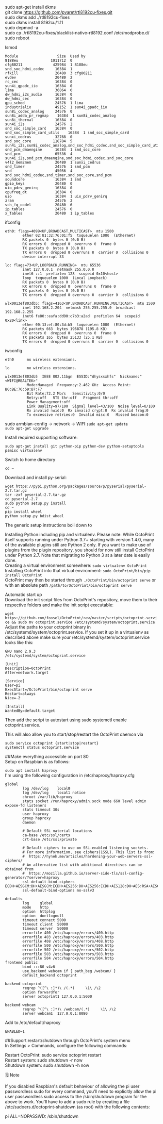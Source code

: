 sudo apt-get install dkms  
git clone https://github.com/pvaret/rtl8192cu-fixes.git  
sudo dkms add ./rtl8192cu-fixes  
sudo dkms install 8192cu/1.11  
sudo depmod -a  
sudo cp ./rtl8192cu-fixes/blacklist-native-rtl8192.conf /etc/modprobe.d/  
sudo reboot  
  
lsmod
```
Module                  Size  Used by
8188eu               1011712  0
cfg80211              425984  1 8188eu
snd_soc_hdmi_codec     16384  1
rfkill                 20480  3 cfg80211
evdev                  20480  2
rc_cec                 16384  0
sun4i_gpadc_iio        16384  0
lima                   36864  0
dw_hdmi_i2s_audio      16384  0
dw_hdmi_cec            16384  0
gpu_sched              24576  1 lima
industrialio           49152  1 sun4i_gpadc_iio
sun8i_codec_analog     24576  0
sun8i_adda_pr_regmap    16384  1 sun8i_codec_analog
sun8i_thermal          16384  0
sun4i_i2s              24576  2
snd_soc_simple_card    16384  0
snd_soc_simple_card_utils    16384  1 snd_soc_simple_card
sunxi_cedrus           32768  0
snd_soc_core          118784  5 sun4i_i2s,sun8i_codec_analog,snd_soc_hdmi_codec,snd_soc_simple_card_utils,snd_soc_simple_card
snd_pcm_dmaengine      16384  1 snd_soc_core
snd_pcm                65536  4 sun4i_i2s,snd_pcm_dmaengine,snd_soc_hdmi_codec,snd_soc_core
v4l2_mem2mem           20480  1 sunxi_cedrus
snd_timer              24576  1 snd_pcm
snd                    45056  4 snd_soc_hdmi_codec,snd_timer,snd_soc_core,snd_pcm
soundcore              16384  1 snd
gpio_keys              20480  0
uio_pdrv_genirq        16384  0
cpufreq_dt             16384  0
uio                    16384  1 uio_pdrv_genirq
zram                   24576  2
sch_fq_codel           20480  6
ip_tables              24576  0
x_tables               20480  1 ip_tables
```
ifconfig
```
eth0: flags=4099<UP,BROADCAST,MULTICAST>  mtu 1500
        ether 02:81:32:76:01:f5  txqueuelen 1000  (Ethernet)
        RX packets 0  bytes 0 (0.0 B)
        RX errors 0  dropped 0  overruns 0  frame 0
        TX packets 0  bytes 0 (0.0 B)
        TX errors 0  dropped 0 overruns 0  carrier 0  collisions 0
        device interrupt 33

lo: flags=73<UP,LOOPBACK,RUNNING>  mtu 65536
        inet 127.0.0.1  netmask 255.0.0.0
        inet6 ::1  prefixlen 128  scopeid 0x10<host>
        loop  txqueuelen 1000  (Local Loopback)
        RX packets 0  bytes 0 (0.0 B)
        RX errors 0  dropped 0  overruns 0  frame 0
        TX packets 0  bytes 0 (0.0 B)
        TX errors 0  dropped 0 overruns 0  carrier 0  collisions 0

wlx0013ef803db5: flags=4163<UP,BROADCAST,RUNNING,MULTICAST>  mtu 1500
        inet 192.168.2.204  netmask 255.255.255.0  broadcast 192.168.2.255
        inet6 fe80::eafa:dd90:c7b3:a2ad  prefixlen 64  scopeid 0x20<link>
        ether 00:13:ef:80:3d:b5  txqueuelen 1000  (Ethernet)
        RX packets 663  bytes 195878 (195.8 KB)
        RX errors 0  dropped 0  overruns 0  frame 0
        TX packets 165  bytes 25133 (25.1 KB)
        TX errors 0  dropped 0 overruns 0  carrier 0  collisions 0
```
iwconfig
```
eth0      no wireless extensions.

lo        no wireless extensions.

wlx0013ef803db5  IEEE 802.11bgn  ESSID:"dhysxsxhfs"  Nickname:"<WIFI@REALTEK>"
          Mode:Managed  Frequency:2.462 GHz  Access Point: B0:BE:76:59:B7:F7
          Bit Rate:72.2 Mb/s   Sensitivity:0/0
          Retry:off   RTS thr:off   Fragment thr:off
          Power Management:off
          Link Quality=97/100  Signal level=43/100  Noise level=0/100
          Rx invalid nwid:0  Rx invalid crypt:0  Rx invalid frag:0
          Tx excessive retries:0  Invalid misc:0   Missed beacon:0
```
sudo armbian-config -> network -> WIFI
```sudo apt-get update```  
```sudo apt-get upgrade```  

Install required supporting software:  
  
```sudo apt-get install git python-pip python-dev python-setuptools psmisc virtualenv```  

Switch to home directory  
  
```cd ~```  
  
Download and install py-serial:  
```  
wget https://pypi.python.org/packages/source/p/pyserial/pyserial-2.7.tar.gz  
tar -zxf pyserial-2.7.tar.gz  
cd pyserial-2.7  
sudo python setup.py install  
cd ~  
pip install wheel  
python setup.py bdist_wheel  
```
The generic setup instructions boil down to  
  
Installing Python including pip and virtualenv. Please note: While OctoPrint itself supports running under Python 3.7+ starting with version 1.4.0, many of the available plugins still are Python 2 only. If you want to make use of plugins from the plugin repository, you should for now still install OctoPrint under Python 2.7. Note that migrating to Python 3 at a later date is easily done.  
Creating a virtual environment somewhere: ```sudo virtualenv OctoPrint```  
Installing OctoPrint into that virtual environment: ```sudo OctoPrint/bin/pip install OctoPrint```  
OctoPrint may then be started through ```./OctoPrint/bin/octoprint serve``` or with an absolute path ```/path/to/OctoPrint/bin/octoprint serve```  

Automatic start up  
Download the init script files from OctoPrint's repository, move them to their respective folders and make the init script executable:  
  
```wget https://github.com/foosel/OctoPrint/raw/master/scripts/octoprint.service && sudo mv octoprint.service /etc/systemd/system/octoprint.service```  
Adjust the paths to your octoprint binary in /etc/systemd/system/octoprint.service. If you set it up in a virtualenv as described above make sure your /etc/systemd/system/octoprint.service looks like this:  
```
GNU nano 2.9.3                      /etc/systemd/system/octoprint.service

[Unit]
Description=OctoPrint
After=network.target

[Service]
User=pi
ExecStart=/OctoPrint/bin/octoprint serve
Restart=always
Nice=-2

[Install]
WantedBy=default.target
```  
Then add the script to autostart using sudo systemctl enable octoprint.service.  
  
This will also allow you to start/stop/restart the OctoPrint daemon via  
  
```sudo service octoprint {start|stop|restart}```  
```systemctl status octoprint.service```  

##Make everything accessible on port 80  
Setup on Raspbian is as follows:  

```sudo apt install haproxy```  
I'm using the following configuration in /etc/haproxy/haproxy.cfg  
```
global
        log /dev/log    local0
        log /dev/log    local1 notice
        chroot /var/lib/haproxy
        stats socket /run/haproxy/admin.sock mode 660 level admin expose-fd listeners
        stats timeout 30s
        user haproxy
        group haproxy
        daemon

        # Default SSL material locations
        ca-base /etc/ssl/certs
        crt-base /etc/ssl/private

        # Default ciphers to use on SSL-enabled listening sockets.
        # For more information, see ciphers(1SSL). This list is from:
        #  https://hynek.me/articles/hardening-your-web-servers-ssl-ciphers/
        # An alternative list with additional directives can be obtained from
        #  https://mozilla.github.io/server-side-tls/ssl-config-generator/?server=haproxy
        ssl-default-bind-ciphers ECDH+AESGCM:DH+AESGCM:ECDH+AES256:DH+AES256:ECDH+AES128:DH+AES:RSA+AESGCM:RSA+AES:!aNULL:!MD5:!DSS
        ssl-default-bind-options no-sslv3

defaults
        log     global
        mode    http
        option  httplog
        option  dontlognull
        timeout connect 5000
        timeout client  50000
        timeout server  50000
        errorfile 400 /etc/haproxy/errors/400.http
        errorfile 403 /etc/haproxy/errors/403.http
        errorfile 408 /etc/haproxy/errors/408.http
        errorfile 500 /etc/haproxy/errors/500.http
        errorfile 502 /etc/haproxy/errors/502.http
        errorfile 503 /etc/haproxy/errors/503.http
        errorfile 504 /etc/haproxy/errors/504.http
frontend public
        bind :::80 v4v6
        use_backend webcam if { path_beg /webcam/ }
        default_backend octoprint

backend octoprint
        reqrep ^([^\ :]*)\ /(.*)     \1\ /\2
        option forwardfor
        server octoprint1 127.0.0.1:5000

backend webcam
        reqrep ^([^\ :]*)\ /webcam/(.*)     \1\ /\2
        server webcam1  127.0.0.1:8080
```

Add to /etc/default/haproxy  
```
ENABLED=1
```  
##Support restart/shutdown through OctoPrint's system menu  
In Settings > Commands, configure the following commands:  

Restart OctoPrint: sudo service octoprint restart  
Restart system: sudo shutdown -r now  
Shutdown system: sudo shutdown -h now  

:spiral_notepad: Note  
  
If you disabled Raspbian's default behaviour of allowing the pi user passwordless sudo for every command, you'll need to explicitly allow the pi user passwordless sudo access to the /sbin/shutdown program for the above to work. You'll have to add a sudo rule by creating a file /etc/sudoers.d/octoprint-shutdown (as root) with the following contents:  
  
pi ALL=NOPASSWD: /sbin/shutdown  

